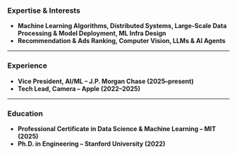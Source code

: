 ### Expertise & Interests
- **Machine Learning Algorithms, Distributed Systems, Large-Scale Data Processing & Model Deployment, ML Infra Design**
- **Recommendation & Ads Ranking, Computer Vision, LLMs & AI Agents**

---
### Experience
- **Vice President, AI/ML – J.P. Morgan Chase (2025–present)**
- **Tech Lead, Camera – Apple (2022–2025)**
---
### Education
- **Professional Certificate in Data Science & Machine Learning – MIT (2025)**
- **Ph.D. in Engineering – Stanford University (2022)**
